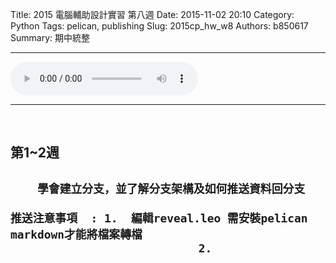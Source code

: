 Title: 2015 電腦輔助設計實習 第八週
Date: 2015-11-02 20:10
Category: Python
Tags: pelican, publishing
Slug: 2015cp_hw_w8
Authors: b850617
Summary: 期中統整
<hr>
<html>
<head>
<title>Track 26.mp3</title>
</head>
<body>
    <audio controls pause loop>
        <source src="https://copy.com/nCTIGewo7fWOytBv">
    </audio>
</body>
</html>
<hr>
<br>
<h2>第1~2週<h2>

~~~
    學會建立分支，並了解分支架構及如何推送資料回分支
    
推送注意事項  : 1.  編輯reveal.leo 需安裝pelican markdown才能將檔案轉檔
                            2.
~~~



